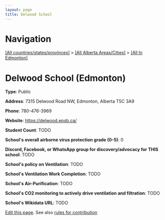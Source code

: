 ```yaml
---
layout: page
title: Delwood School
---
```

# Navigation

[[All countries/states/provinces]](../../..) > [[All Alberta Areas/Cities]](../..) > [[All In Edmonton]](..)

# Delwood School (Edmonton)

**Type**: Public

**Address**: 7315 Delwood Road NW, Edmonton, Alberta T5C 3A9

**Phone**: 780-476-3969

**Website**: <https://delwood.epsb.ca/>

**Student Count**: TODO

**School's overall airborne virus protection grade (0-5)**: 0

**Discord, Facebook, or WhatsApp group for discovery/advocacy for THIS school**: TODO

**School's policy on Ventilation**: TODO

**School's Ventilation Work Completion**: TODO

**School's Air-Purification**: TODO

**School's CO2 monitoring to actively drive ventilation and filtration**: TODO

**School's Wikidata URL**: TODO


[Edit this page](https://github.com/ventilate-schools/AB/edit/main/./Edmonton/Delwood_School.md). See also [rules for contribution](../../../contribution-rules/)